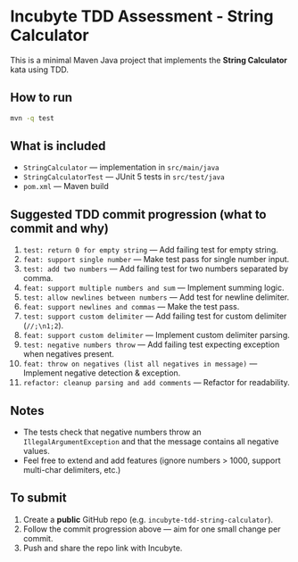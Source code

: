  # Incubyte TDD Assessment - String Calculator

 This is a minimal Maven Java project that implements the **String Calculator** kata using TDD.

 ## How to run
 ```bash
 mvn -q test
 ```

 ## What is included
 - `StringCalculator` — implementation in `src/main/java`
 - `StringCalculatorTest` — JUnit 5 tests in `src/test/java`
 - `pom.xml` — Maven build

 ## Suggested TDD commit progression (what to commit and why)
 1. `test: return 0 for empty string` — Add failing test for empty string.
 2. `feat: support single number` — Make test pass for single number input.
 3. `test: add two numbers` — Add failing test for two numbers separated by comma.
 4. `feat: support multiple numbers and sum` — Implement summing logic.
 5. `test: allow newlines between numbers` — Add test for newline delimiter.
 6. `feat: support newlines and commas` — Make the test pass.
 7. `test: support custom delimiter` — Add failing test for custom delimiter (`//;\n1;2`).
 8. `feat: support custom delimiter` — Implement custom delimiter parsing.
 9. `test: negative numbers throw` — Add failing test expecting exception when negatives present.
10. `feat: throw on negatives (list all negatives in message)` — Implement negative detection & exception.
11. `refactor: cleanup parsing and add comments` — Refactor for readability.

 ## Notes
 - The tests check that negative numbers throw an `IllegalArgumentException` and that the message contains all negative values.
 - Feel free to extend and add features (ignore numbers > 1000, support multi-char delimiters, etc.)

 ## To submit
 1. Create a **public** GitHub repo (e.g. `incubyte-tdd-string-calculator`).
 2. Follow the commit progression above — aim for one small change per commit.
 3. Push and share the repo link with Incubyte.
